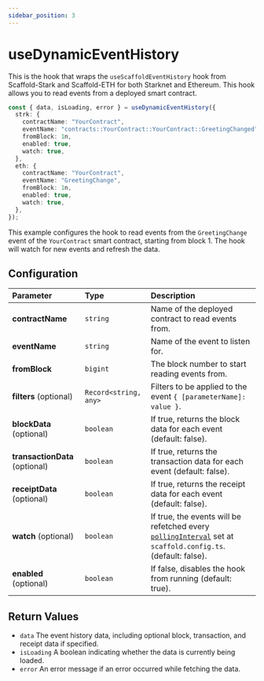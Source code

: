 ```yaml
---
sidebar_position: 3
---
```


# useDynamicEventHistory

This is the hook that wraps the `useScaffoldEventHistory` hook from Scaffold-Stark and Scaffold-ETH for both Starknet and Ethereum. This hook allows you to read events from a deployed smart contract.

```ts
const { data, isLoading, error } = useDynamicEventHistory({
  strk: {
    contractName: "YourContract",
    eventName: "contracts::YourContract::YourContract::GreetingChanged",
    fromBlock: 1n,
    enabled: true,
    watch: true,
  },
  eth: {
    contractName: "YourContract",
    eventName: "GreetingChange",
    fromBlock: 1n,
    enabled: true,
    watch: true,
  },
});
```

This example configures the hook to read events from the `GreetingChange` event of the `YourContract` smart contract, starting from block 1. The hook will watch for new events and refresh the data.

## Configuration

| Parameter                      | Type                  | Description                                                                                                                                                    |
| :----------------------------- | :-------------------- | :------------------------------------------------------------------------------------------------------------------------------------------------------------- |
| **contractName**               | `string`              | Name of the deployed contract to read events from.                                                                                                             |
| **eventName**                  | `string`              | Name of the event to listen for.                                                                                                                               |
| **fromBlock**                  | `bigint`              | The block number to start reading events from.                                                                                                                 |
| **filters** (optional)         | `Record<string, any>` | Filters to be applied to the event `{ [parameterName]: value }`.                                                                                               |
| **blockData** (optional)       | `boolean`             | If true, returns the block data for each event (default: false).                                                                                               |
| **transactionData** (optional) | `boolean`             | If true, returns the transaction data for each event (default: false).                                                                                         |
| **receiptData** (optional)     | `boolean`             | If true, returns the receipt data for each event (default: false).                                                                                             |
| **watch** (optional)           | `boolean`             | If true, the events will be refetched every [`pollingInterval`](/deploying/deploy-nextjs-app#--pollinginterval) set at `scaffold.config.ts`. (default: false). |
| **enabled** (optional)         | `boolean`             | If false, disables the hook from running (default: true).                                                                                                      |

## Return Values

- `data` The event history data, including optional block, transaction, and receipt data if specified.
- `isLoading` A boolean indicating whether the data is currently being loaded.
- `error` An error message if an error occurred while fetching the data.
